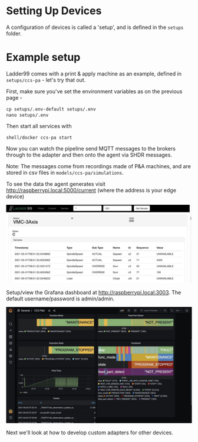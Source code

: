 # Setting Up Devices

A configuration of devices is called a 'setup', and is defined in the `setups` folder.

# Example setup

Ladder99 comes with a print & apply machine as an example, defined in `setups/ccs-pa` - let's try that out.

First, make sure you've set the environment variables as on the previous page -

    cp setups/.env-default setups/.env
    nano setups/.env

Then start all services with

    shell/docker ccs-pa start

Now you can watch the pipeline send MQTT messages to the brokers through to the adapter and then onto the agent via SHDR messages.

Note: The messages come from recordings made of P&A machines, and are stored in csv files in `models/ccs-pa/simulations`.

To see the data the agent generates visit http://raspberrypi.local:5000/current (where the address is your edge device)

![img](../_images/agent.jpg)

Setup/view the Grafana dashboard at http://raspberrypi.local:3003. The default username/password is admin/admin.

![img](../_images/grafana-pa.jpg)

Next we'll look at how to develop custom adapters for other devices.
